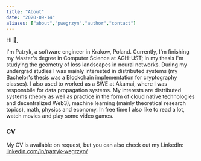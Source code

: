 ```yaml
---
title: "About"
date: "2020-09-14"
aliases: ["about","pwegrzyn","author","contact"]
---
```


Hi 👋, 

I'm Patryk, a software engineer in Krakow, Poland. Currently, I'm finishing my Master's degree in Computer Science at AGH-UST; in my thesis I'm studying the geometry of loss landscapes in neural networks. During my undergrad studies I was mainly interested in distributed systems (my Bachelor's thesis was a Blockchain implementation for cryptography classes). I also used to worked as a SWE at Akamai, where I was responsbile for data propagation systems. My interests are distributed systems (theory as well as practice in the form of cloud native technologies and decentralized Web3), machine learning (mainly theoretical research topics), math, physics and economy. In free time I also like to read a lot, watch movies and play some video games.

### CV

My CV is available on request, but you can also check out my LinkedIn: [linkedin.com/in/patryk-wegrzyn/](https://www.linkedin.com/in/patryk-wegrzyn/)

